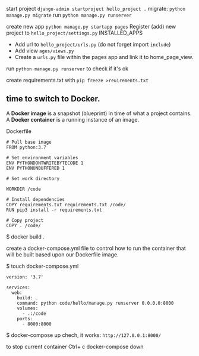 start project `django-admin startproject hello_project .` 
migrate: `python manage.py migrate`
run `python manage.py runserver`

create new app `python manage.py startapp pages`
Register (add) new project to `hello_project/settings.py` INSTALLED_APPS
* Add url to `hello_project/urls.py` (do not forget import `include`)
* Add view `ages/views.py`
* Create a `urls.py` file within the pages app and link it
to home_page_view.

run `python manage.py runserver` to check if it's ok

create requirements.txt with ```pip freeze >reuirements.txt```

## time to switch to Docker.
A __Docker image__ is a snapshot (blueprint) in time of what a project contains.
A __Docker container__ is a running instance of an image.


Dockerfile
```
# Pull base image
FROM python:3.7

# Set environment variables
ENV PYTHONDONTWRITEBYTECODE 1
ENV PYTHONUNBUFFERED 1

# Set work directory

WORKDIR /code

# Install dependencies
COPY requirements.txt requirements.txt /code/
RUN pip3 install -r requirements.txt

# Copy project
COPY . /code/
```
$ docker build .

create a docker-compose.yml file to control how to run the container that will be built based upon our Dockerfile image.

$ touch docker-compose.yml

```
version: '3.7'

services:
  web:
    build: .
    command: python code/hello/manage.py runserver 0.0.0.0:8000
    volumes:
      - .:/code
    ports:
      - 8000:8000
```

$ docker-compose up
chech, it works: `http://127.0.0.1:8000/`

to stop current container
Ctrl+ c
docker-compose down

